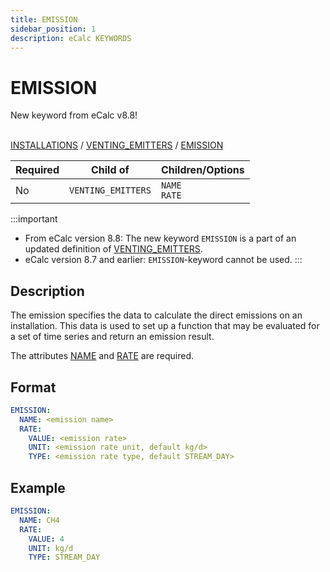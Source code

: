 ```yaml
---
title: EMISSION
sidebar_position: 1
description: eCalc KEYWORDS
---
```

# EMISSION
<span className="major-change-new-feature"> New keyword from eCalc v8.8!
</span> 
<br></br>

[INSTALLATIONS](/about/references/keywords/INSTALLATIONS.md) /
[VENTING_EMITTERS](/about/references/keywords/VENTING_EMITTERS_TREE/index.md) /
[EMISSION](/about/references/keywords/VENTING_EMITTERS_TREE/EMISSION/index.md)

| Required   | Child of                  | Children/Options |
|------------|---------------------------|------------------|
| No         | `VENTING_EMITTERS`         | `NAME`<br/>`RATE`  |

:::important
- From eCalc version 8.8: The new keyword `EMISSION` is a part of an updated definition of [VENTING_EMITTERS](/about/references/keywords/VENTING_EMITTERS_TREE/index.md).
- eCalc version 8.7 and earlier: `EMISSION`-keyword cannot be used.
:::

## Description
The emission specifies the data to calculate the direct emissions on an installation. This data is used to set up
a function that may be evaluated for a set of time series and return an emission result.

The attributes [NAME](/about/references/keywords/VENTING_EMITTERS_TREE/EMISSION/NAME.md) and [RATE](/about/references/keywords/VENTING_EMITTERS_TREE/EMISSION/RATE/index.md) are required.

## Format
~~~~~~~~yaml
EMISSION:
  NAME: <emission name>
  RATE:
    VALUE: <emission rate>
    UNIT: <emission rate unit, default kg/d>
    TYPE: <emission rate type, default STREAM_DAY>
~~~~~~~~

## Example
~~~~~~~~yaml
EMISSION:
  NAME: CH4
  RATE:
    VALUE: 4
    UNIT: kg/d
    TYPE: STREAM_DAY
~~~~~~~~

